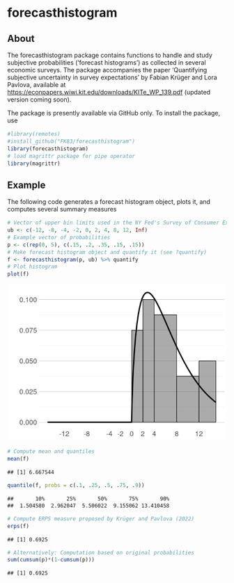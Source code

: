 forecasthistogram
================

## About

The forecasthistogram package contains functions to handle and study
subjective probabilities (‘forecast histograms’) as collected in several
economic surveys. The package accompanies the paper ‘Quantifying
subjective uncertainty in survey expectations’ by Fabian Krüger and Lora
Pavlova, available at
<https://econpapers.wiwi.kit.edu/downloads/KITe_WP_139.pdf> (updated
version coming soon).

The package is presently available via GitHub only. To install the
package, use

``` r
#library(remotes)
#install_github("FK83/forecasthistogram")
library(forecasthistogram)
# load magrittr package for pipe operator
library(magrittr) 
```

## Example

The following code generates a forecast histogram object, plots it, and
computes several summary measures

``` r
# Vector of upper bin limits used in the NY Fed's Survey of Consumer Expectations
ub <- c(-12, -8, -4, -2, 0, 2, 4, 8, 12, Inf)
# Example vector of probabilities
p <- c(rep(0, 5), c(.15, .2, .35, .15, .15))
# Make forecast histogram object and quantify it (see ?quantify)
f <- forecasthistogram(p, ub) %>% quantify
# Plot histogram
plot(f)
```

![](readme_files/figure-gfm/unnamed-chunk-2-1.png)<!-- -->

``` r
# Compute mean and quantiles
mean(f)
```

    ## [1] 6.667544

``` r
quantile(f, probs = c(.1, .25, .5, .75, .9))
```

    ##       10%       25%       50%       75%       90% 
    ##  1.504580  2.962047  5.506022  9.155062 13.410458

``` r
# Compute ERPS measure proposed by Krüger and Pavlova (2022)
erps(f)
```

    ## [1] 0.6925

``` r
# Alternatively: Computation based on original probabilities
sum(cumsum(p)*(1-cumsum(p)))
```

    ## [1] 0.6925
